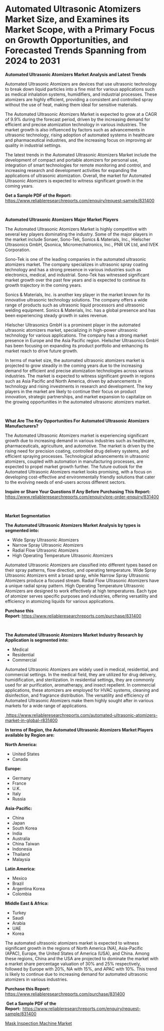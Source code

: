 <p><h1>Automated Ultrasonic Atomizers Market Size, and Examines its Market Scope, with a Primary Focus on Growth Opportunities, and Forecasted Trends Spanning from 2024 to 2031</h1></p><p><strong>Automated Ultrasonic Atomizers Market Analysis and Latest Trends</strong></p>
<p><p>Automated Ultrasonic Atomizers are devices that use ultrasonic technology to break down liquid particles into a fine mist for various applications such as medical inhalation systems, humidifiers, and industrial processes. These atomizers are highly efficient, providing a consistent and controlled spray without the use of heat, making them ideal for sensitive materials.</p><p>The Automated Ultrasonic Atomizers Market is expected to grow at a CAGR of 9.9% during the forecast period, driven by the increasing demand for efficient and precise atomization technology in various industries. The market growth is also influenced by factors such as advancements in ultrasonic technology, rising adoption of automated systems in healthcare and pharmaceutical industries, and the increasing focus on improving air quality in industrial settings.</p><p>The latest trends in the Automated Ultrasonic Atomizers Market include the development of compact and portable atomizers for personal use, integration of smart technologies for remote monitoring and control, and increasing research and development activities for expanding the applications of ultrasonic atomization. Overall, the market for Automated Ultrasonic Atomizers is expected to witness significant growth in the coming years.</p></p>
<p><strong>Get a Sample PDF of the Report:&nbsp;</strong> <a href="https://www.reliableresearchreports.com/enquiry/request-sample/831400">https://www.reliableresearchreports.com/enquiry/request-sample/831400</a></p>
<p>&nbsp;</p>
<p><strong>Automated Ultrasonic Atomizers Major Market Players</strong></p>
<p><p>The Automated Ultrasonic Atomizers Market is highly competitive with several key players dominating the industry. Some of the major players in the market include Sonaer, Sono-Tek, Sonics & Materials, Inc., Hielscher Ultrasonics GmbH, Qsonica, Micromechatronics, Inc., PNR UK Ltd, and IVEK Corporation.</p><p>Sono-Tek is one of the leading companies in the automated ultrasonic atomizers market. The company specializes in ultrasonic spray coating technology and has a strong presence in various industries such as electronics, medical, and industrial. Sono-Tek has witnessed significant market growth over the past few years and is expected to continue its growth trajectory in the coming years.</p><p>Sonics & Materials, Inc. is another key player in the market known for its innovative ultrasonic technology solutions. The company offers a wide range of products such as ultrasonic liquid processors and ultrasonic welding equipment. Sonics & Materials, Inc. has a global presence and has been experiencing steady growth in sales revenue.</p><p>Hielscher Ultrasonics GmbH is a prominent player in the automated ultrasonic atomizers market, specializing in high-power ultrasonic technology for various applications. The company has a strong market presence in Europe and the Asia Pacific region. Hielscher Ultrasonics GmbH has been focusing on expanding its product portfolio and enhancing its market reach to drive future growth.</p><p>In terms of market size, the automated ultrasonic atomizers market is projected to grow steadily in the coming years due to the increasing demand for efficient and precise atomization technologies across various industries. The market is expected to witness significant growth in regions such as Asia Pacific and North America, driven by advancements in technology and rising investments in research and development. The key players in the market are likely to continue their focus on product innovation, strategic partnerships, and market expansion to capitalize on the growing opportunities in the automated ultrasonic atomizers market.</p></p>
<p>&nbsp;</p>
<p><strong>What Are The Key Opportunities For Automated Ultrasonic Atomizers Manufacturers?</strong></p>
<p><p>The Automated Ultrasonic Atomizers market is experiencing significant growth due to increasing demand in various industries such as healthcare, pharmaceuticals, agriculture, and automotive. The market is driven by the rising need for precision coating, controlled drug delivery systems, and efficient spraying processes. Technological advancements in ultrasonic atomizers, coupled with automation in manufacturing processes, are expected to propel market growth further. The future outlook for the Automated Ultrasonic Atomizers market looks promising, with a focus on developing cost-effective and environmentally friendly solutions that cater to the evolving needs of end-users across different sectors.</p></p>
<p><strong>Inquire or Share Your Questions If Any Before Purchasing This Report:</strong> <a href="https://www.reliableresearchreports.com/enquiry/pre-order-enquiry/831400">https://www.reliableresearchreports.com/enquiry/pre-order-enquiry/831400</a></p>
<p>&nbsp;</p>
<p><strong>Market Segmentation</strong></p>
<p><strong>The Automated Ultrasonic Atomizers Market Analysis by types is segmented into:</strong></p>
<p><ul><li>Wide Spray Ultrasonic Atomizers</li><li>Narrow Spray Ultrasonic Atomizers</li><li>Radial Flow Ultrasonic Atomizers</li><li>High Operating Temperature Ultrasonic Atomizers</li></ul></p>
<p><p>Automated Ultrasonic Atomizers are classified into different types based on their spray patterns, flow direction, and operating temperature. Wide Spray Ultrasonic Atomizers emit a broad spray, while Narrow Spray Ultrasonic Atomizers produce a focused stream. Radial Flow Ultrasonic Atomizers have a unique radial spray pattern. High Operating Temperature Ultrasonic Atomizers are designed to work effectively at high temperatures. Each type of atomizer serves specific purposes and industries, offering versatility and efficiency in atomizing liquids for various applications.</p></p>
<p><strong>Purchase this Report:&nbsp;</strong><a href="https://www.reliableresearchreports.com/purchase/831400">https://www.reliableresearchreports.com/purchase/831400</a></p>
<p>&nbsp;</p>
<p><strong>The Automated Ultrasonic Atomizers Market Industry Research by Application is segmented into:</strong></p>
<p><ul><li>Medical</li><li>Residential</li><li>Commercial</li></ul></p>
<p><p>Automated Ultrasonic Atomizers are widely used in medical, residential, and commercial settings. In the medical field, they are utilized for drug delivery, humidification, and sterilization. In residential settings, they are commonly used for air purification, aromatherapy, and insect repellent. In commercial applications, these atomizers are employed for HVAC systems, cleaning and disinfection, and fragrance distribution. The versatility and efficiency of Automated Ultrasonic Atomizers make them highly sought after in various markets for a wide range of applications.</p></p>
<p><a href="https://www.reliableresearchreports.com/automated-ultrasonic-atomizers-market-in-global-r831400">&nbsp;https://www.reliableresearchreports.com/automated-ultrasonic-atomizers-market-in-global-r831400</a></p>
<p><strong>In terms of Region, the Automated Ultrasonic Atomizers Market Players available by Region are:</strong></p>
<p>
    <p> <strong> North America: </strong>
        <ul>
            <li>United States</li>
            <li>Canada</li>
        </ul>
        </p> 
    <p> <strong> Europe: </strong>
        <ul>
            <li>Germany</li>
            <li>France</li>
            <li>U.K.</li>
            <li>Italy</li>
            <li>Russia</li>
        </ul>
        </p> 
    <p> <strong> Asia-Pacific: </strong>
        <ul>
            <li>China</li>
            <li>Japan</li>
            <li>South Korea</li>
            <li>India</li>
            <li>Australia</li>
            <li>China Taiwan</li>
            <li>Indonesia</li>
            <li>Thailand</li>
            <li>Malaysia</li>
        </ul>
        </p> 
    <p> <strong> Latin America: </strong>
        <ul>
            <li>Mexico</li>
            <li>Brazil</li>
            <li>Argentina Korea</li>
            <li>Colombia</li>
        </ul>
        </p> 
    <p> <strong> Middle East & Africa: </strong>
        <ul>
            <li>Turkey</li>
            <li>Saudi</li>
            <li>Arabia</li>
            <li>UAE</li>
            <li>Korea</li>
        </ul>
    </p>
    </p>
<p><p>The automated ultrasonic atomizers market is expected to witness significant growth in the regions of North America (NA), Asia-Pacific (APAC), Europe, the United States of America (USA), and China. Among these regions, China and the USA are projected to dominate the market with a market share percentage valuation of 30% and 25% respectively, followed by Europe with 20%, NA with 15%, and APAC with 10%. This trend is likely to continue due to increasing demand for automated ultrasonic atomizers in various industries.</p></p>
<p><strong>Purchase this Report: </strong><a href="https://www.reliableresearchreports.com/purchase/831400">https://www.reliableresearchreports.com/purchase/831400</a></p>
<p>&nbsp;<strong>Get a Sample PDF of the Report:&nbsp;&nbsp;</strong><a href="https://www.reliableresearchreports.com/enquiry/request-sample/831400">https://www.reliableresearchreports.com/enquiry/request-sample/831400</a></p>
<p><strong></strong></p>
<p><p><a href="https://issuu.com/reportprime-2/docs/mask-inspection-machine-market-size-2030.pptx">Mask Inspection Machine Market</a></p></p>